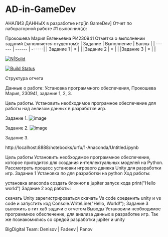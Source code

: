 # AD-in-GameDev
АНАЛИЗ ДАННЫХ в разработке игр[in GameDev]
Отчет по лабораторной работе #1 выполнил(а):

Прокошева Мария Евгеньевна
РИ230941 Отметка о выполнении заданий (заполняется студентом):
| Задание |	Выполнение | Баллы |
| ------ | ------ | ------|
| Задание 1 |	*	 | |
|Задание 2 |	*	 | |
|Задание 3 |	*	 | |


[![N|Solid](https://cldup.com/dTxpPi9lDf.thumb.png)](https://nodesource.com/products/nsolid)

[![Build Status](https://travis-ci.org/joemccann/dillinger.svg?branch=master)](https://travis-ci.org/joemccann/dillinger)

Структура отчета

Данные о работе: Установка программного обеспечения, Прокошева Мария, 230941, задание 1, 2, 3.

Цель работы. Установить необходимое програмное обеспечение для работы над анлизом данных в разработке игр.

Задание 1. ![image](https://github.com/user-attachments/assets/ecacf737-4a55-4c04-a186-6a76615d72bd)


Задание 2. ![image](https://github.com/user-attachments/assets/0fd537a7-634b-43c0-88c5-70cddd3fcff5)


Задание 3.

http://localhost:8888/notebooks/urfu/1-Anaconda/Untitled.ipynb

Цель работы
Установить необходимое программное обеспечение, которое пригодится для создания интеллектуальных моделей на Python.
Рассмотреть процесс установки игрового движка Unity для разработки игр.
Задание 1
Установка по для разработки на python
Ход работы:

установка anaconda
создать блокнот в jupiter
запуск кода
print("Hello world")
Задание 2
ход работы:

скачать Unity
зарегистрироваться
скачать Vs code
соеденить unity и vs code и запустить код
Console.WriteLine("Hello, World!");
Задание 3
выложить в гит хаб задачи с отчетом
Выводы
Установили необходимое программное обеспечение, для анализа данных в разработке игр. Так же познакомились со средой разработки jupiter и unity

BigDigital Team: Denisov | Fadeev | Panov
